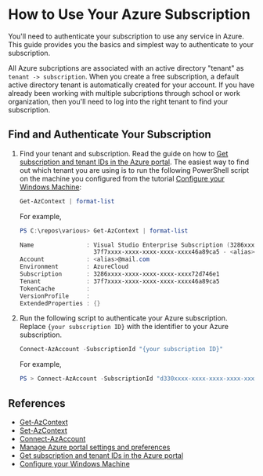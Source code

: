 # How to Use Your Azure Subscription

You'll need to authenticate your subscription to use any service in Azure. This guide provides you the basics and simplest way to authenticate to your subscription.

All Azure subcriptions are associated with an active directory "tenant" as `tenant -> subscription`. When you create a free subscription, a default active directory tenant is automatically created for your account. If you have already been working with multiple subcriptions through school or work organization, then you'll need to log into the right tenant to find your subscription.

## Find and Authenticate Your Subscription

1. Find your tenant and subscription. Read the guide on how to [Get subscription and tenant IDs in the Azure portal](https://learn.microsoft.com/azure/azure-portal/get-subscription-tenant-id). The easiest way to find out which tenant you are using is to run the following PowerShell script on the machine you configured from the tutorial [Configure your Windows Machine](tutorial-configure.md):

    ```powershell
    Get-AzContext | format-list
    ```

    For example,

    ```powershell
    PS C:\repos\various> Get-AzContext | format-list
    
    Name               : Visual Studio Enterprise Subscription (3286xxxx-xxxx-xxxx-xxxx-xxxx72d746e1) - 
                         37f7xxxx-xxxx-xxxx-xxxx-xxxx46a89ca5 - <alias>@mail.com
    Account            : <alias>@mail.com
    Environment        : AzureCloud
    Subscription       : 3286xxxx-xxxx-xxxx-xxxx-xxxx72d746e1
    Tenant             : 37f7xxxx-xxxx-xxxx-xxxx-xxxx46a89ca5
    TokenCache         : 
    VersionProfile     : 
    ExtendedProperties : {}
    ```

2. Run the following script to authenticate your Azure subscription. Replace `{your subscription ID}` with the identifier to your Azure subscription.

    ```powershell
    Connect-AzAccount -SubscriptionId "{your subscription ID}"
    ```

    For example,

    ```powershell
    PS > Connect-AzAccount -SubscriptionId "d330xxxx-xxxx-xxxx-xxxx-xxxxxxxxabda"
    ```

## References

- [Get-AzContext](https://learn.microsoft.com/powershell/module/az.accounts/get-azcontext?view=azps-9.2.0)
- [Set-AzContext](https://learn.microsoft.com/powershell/module/az.accounts/set-azcontext?view=azps-9.2.0)
- [Connect-AzAccount](https://learn.microsoft.com/powershell/module/az.accounts/connect-azaccount?view=azps-9.2.0)
- [Manage Azure portal settings and preferences](https://learn.microsoft.com/azure/azure-portal/set-preferences)
- [Get subscription and tenant IDs in the Azure portal](https://learn.microsoft.com/azure/azure-portal/get-subscription-tenant-id)
- [Configure your Windows Machine](tutorial-configure.md)
